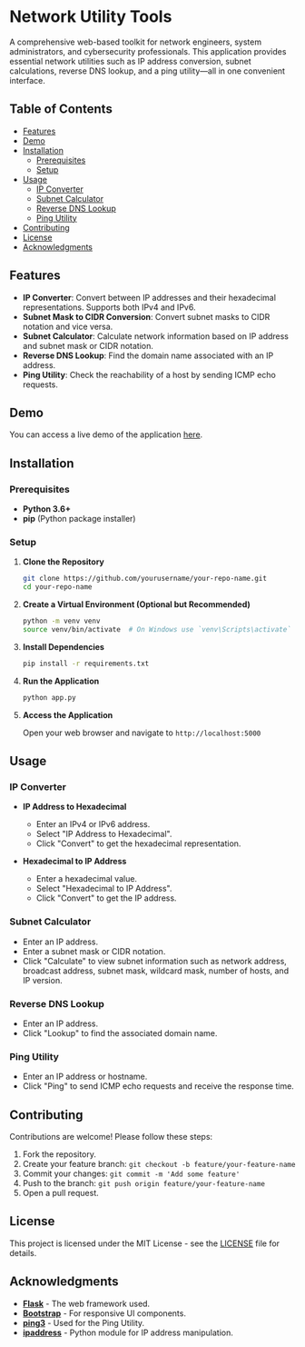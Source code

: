 # Network Utility Tools

A comprehensive web-based toolkit for network engineers, system administrators, and cybersecurity professionals. This application provides essential network utilities such as IP address conversion, subnet calculations, reverse DNS lookup, and a ping utility—all in one convenient interface.

## Table of Contents

- [Features](#features)
- [Demo](#demo)
- [Installation](#installation)
  - [Prerequisites](#prerequisites)
  - [Setup](#setup)
- [Usage](#usage)
  - [IP Converter](#ip-converter)
  - [Subnet Calculator](#subnet-calculator)
  - [Reverse DNS Lookup](#reverse-dns-lookup)
  - [Ping Utility](#ping-utility)
- [Contributing](#contributing)
- [License](#license)
- [Acknowledgments](#acknowledgments)

## Features

- **IP Converter**: Convert between IP addresses and their hexadecimal representations. Supports both IPv4 and IPv6.
- **Subnet Mask to CIDR Conversion**: Convert subnet masks to CIDR notation and vice versa.
- **Subnet Calculator**: Calculate network information based on IP address and subnet mask or CIDR notation.
- **Reverse DNS Lookup**: Find the domain name associated with an IP address.
- **Ping Utility**: Check the reachability of a host by sending ICMP echo requests.

## Demo

You can access a live demo of the application [here](https://network-utility-tools-5n57vbum9qb9xyw3uk8wp8.streamlit.app/). 

## Installation

### Prerequisites

- **Python 3.6+**
- **pip** (Python package installer)

### Setup

1. **Clone the Repository**

   ```bash
   git clone https://github.com/yourusername/your-repo-name.git
   cd your-repo-name
   ```

2. **Create a Virtual Environment (Optional but Recommended)**

   ```bash
   python -m venv venv
   source venv/bin/activate  # On Windows use `venv\Scripts\activate`
   ```

3. **Install Dependencies**

   ```bash
   pip install -r requirements.txt
   ```

4. **Run the Application**

   ```bash
   python app.py
   ```

5. **Access the Application**

   Open your web browser and navigate to `http://localhost:5000`

## Usage

### IP Converter

- **IP Address to Hexadecimal**
  - Enter an IPv4 or IPv6 address.
  - Select "IP Address to Hexadecimal".
  - Click "Convert" to get the hexadecimal representation.

- **Hexadecimal to IP Address**
  - Enter a hexadecimal value.
  - Select "Hexadecimal to IP Address".
  - Click "Convert" to get the IP address.

### Subnet Calculator

- Enter an IP address.
- Enter a subnet mask or CIDR notation.
- Click "Calculate" to view subnet information such as network address, broadcast address, subnet mask, wildcard mask, number of hosts, and IP version.

### Reverse DNS Lookup

- Enter an IP address.
- Click "Lookup" to find the associated domain name.

### Ping Utility

- Enter an IP address or hostname.
- Click "Ping" to send ICMP echo requests and receive the response time.


## Contributing

Contributions are welcome! Please follow these steps:

1. Fork the repository.
2. Create your feature branch: `git checkout -b feature/your-feature-name`
3. Commit your changes: `git commit -m 'Add some feature'`
4. Push to the branch: `git push origin feature/your-feature-name`
5. Open a pull request.

## License

This project is licensed under the MIT License - see the [LICENSE](LICENSE) file for details.

## Acknowledgments

- **[Flask](https://flask.palletsprojects.com/)** - The web framework used.
- **[Bootstrap](https://getbootstrap.com/)** - For responsive UI components.
- **[ping3](https://github.com/kyan001/ping3)** - Used for the Ping Utility.
- **[ipaddress](https://docs.python.org/3/library/ipaddress.html)** - Python module for IP address manipulation.
